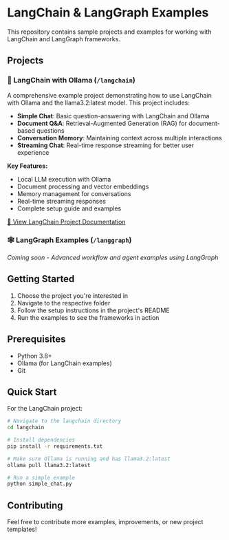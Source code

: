 # LangChain & LangGraph Examples

This repository contains sample projects and examples for working with LangChain and LangGraph frameworks.

## Projects

### 🦜 LangChain with Ollama (`/langchain`)

A comprehensive example project demonstrating how to use LangChain with Ollama and the llama3.2:latest model. This project includes:

- **Simple Chat**: Basic question-answering with LangChain and Ollama
- **Document Q&A**: Retrieval-Augmented Generation (RAG) for document-based questions
- **Conversation Memory**: Maintaining context across multiple interactions
- **Streaming Chat**: Real-time response streaming for better user experience

**Key Features:**
- Local LLM execution with Ollama
- Document processing and vector embeddings
- Memory management for conversations
- Real-time streaming responses
- Complete setup guide and examples

[📖 View LangChain Project Documentation](./langchain/README.md)

### 🕸️ LangGraph Examples (`/langgraph`)

*Coming soon - Advanced workflow and agent examples using LangGraph*

## Getting Started

1. Choose the project you're interested in
2. Navigate to the respective folder
3. Follow the setup instructions in the project's README
4. Run the examples to see the frameworks in action

## Prerequisites

- Python 3.8+
- Ollama (for LangChain examples)
- Git

## Quick Start

For the LangChain project:

```bash
# Navigate to the langchain directory
cd langchain

# Install dependencies
pip install -r requirements.txt

# Make sure Ollama is running and has llama3.2:latest
ollama pull llama3.2:latest

# Run a simple example
python simple_chat.py
```

## Contributing

Feel free to contribute more examples, improvements, or new project templates!